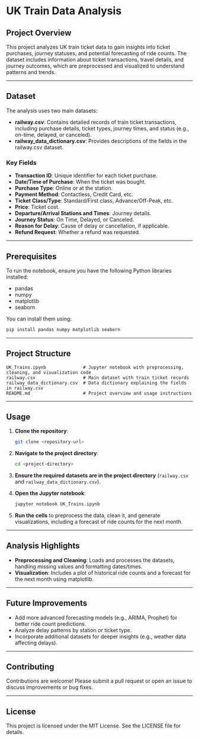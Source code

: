 # UK Train Data Analysis

## Project Overview
This project analyzes UK train ticket data to gain insights into ticket purchases, journey statuses, and potential forecasting of ride counts. The dataset includes information about ticket transactions, travel details, and journey outcomes, which are preprocessed and visualized to understand patterns and trends.

---

## Dataset
The analysis uses two main datasets:

- **railway.csv**: Contains detailed records of train ticket transactions, including purchase details, ticket types, journey times, and status (e.g., on-time, delayed, or canceled).
- **railway_data_dictionary.csv**: Provides descriptions of the fields in the railway.csv dataset.

### Key Fields
- **Transaction ID**: Unique identifier for each ticket purchase.
- **Date/Time of Purchase**: When the ticket was bought.
- **Purchase Type**: Online or at the station.
- **Payment Method**: Contactless, Credit Card, etc.
- **Ticket Class/Type**: Standard/First class, Advance/Off-Peak, etc.
- **Price**: Ticket cost.
- **Departure/Arrival Stations and Times**: Journey details.
- **Journey Status**: On Time, Delayed, or Canceled.
- **Reason for Delay**: Cause of delay or cancellation, if applicable.
- **Refund Request**: Whether a refund was requested.

---

## Prerequisites
To run the notebook, ensure you have the following Python libraries installed:

- pandas
- numpy
- matplotlib
- seaborn

You can install them using:

```bash
pip install pandas numpy matplotlib seaborn
````

---

## Project Structure

```
UK_Trains.ipynb              # Jupyter notebook with preprocessing, cleaning, and visualization code
railway.csv                  # Main dataset with train ticket records
railway_data_dictionary.csv  # Data dictionary explaining the fields in railway.csv
README.md                    # Project overview and usage instructions
```

---

## Usage

1. **Clone the repository**:

   ```bash
   git clone <repository-url>
   ```

2. **Navigate to the project directory**:

   ```bash
   cd <project-directory>
   ```

3. **Ensure the required datasets are in the project directory** (`railway.csv` and `railway_data_dictionary.csv`).

4. **Open the Jupyter notebook**:

   ```bash
   jupyter notebook UK_Trains.ipynb
   ```

5. **Run the cells** to preprocess the data, clean it, and generate visualizations, including a forecast of ride counts for the next month.

---

## Analysis Highlights

* **Preprocessing and Cleaning**: Loads and processes the datasets, handling missing values and formatting dates/times.
* **Visualization**: Includes a plot of historical ride counts and a forecast for the next month using matplotlib.

---

## Future Improvements

* Add more advanced forecasting models (e.g., ARIMA, Prophet) for better ride count predictions.
* Analyze delay patterns by station or ticket type.
* Incorporate additional datasets for deeper insights (e.g., weather data affecting delays).

---

## Contributing

Contributions are welcome! Please submit a pull request or open an issue to discuss improvements or bug fixes.

---

## License

This project is licensed under the MIT License. See the LICENSE file for details.

